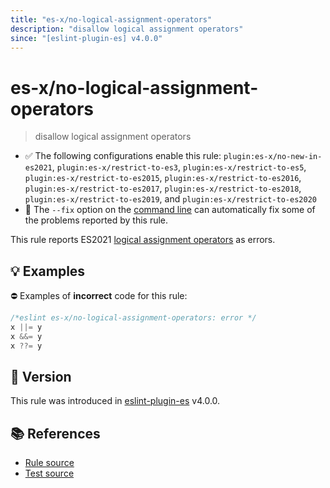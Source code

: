 ```yaml
---
title: "es-x/no-logical-assignment-operators"
description: "disallow logical assignment operators"
since: "[eslint-plugin-es] v4.0.0"
---
```


# es-x/no-logical-assignment-operators
> disallow logical assignment operators

- ✅ The following configurations enable this rule: `plugin:es-x/no-new-in-es2021`, `plugin:es-x/restrict-to-es3`, `plugin:es-x/restrict-to-es5`, `plugin:es-x/restrict-to-es2015`, `plugin:es-x/restrict-to-es2016`, `plugin:es-x/restrict-to-es2017`, `plugin:es-x/restrict-to-es2018`, `plugin:es-x/restrict-to-es2019`, and `plugin:es-x/restrict-to-es2020`
- 🔧 The `--fix` option on the [command line](https://eslint.org/docs/user-guide/command-line-interface#fixing-problems) can automatically fix some of the problems reported by this rule.

This rule reports ES2021 [logical assignment operators](https://github.com/tc39/proposal-logical-assignment) as errors.

## 💡 Examples

⛔ Examples of **incorrect** code for this rule:

<eslint-playground fix type="bad">

```js
/*eslint es-x/no-logical-assignment-operators: error */
x ||= y
x &&= y
x ??= y
```

</eslint-playground>

## 🚀 Version

This rule was introduced in [eslint-plugin-es] v4.0.0.

[eslint-plugin-es]: https://github.com/mysticatea/eslint-plugin-es

## 📚 References

- [Rule source](https://github.com/eslint-community/eslint-plugin-es-x/blob/master/lib/rules/no-logical-assignment-operators.js)
- [Test source](https://github.com/eslint-community/eslint-plugin-es-x/blob/master/tests/lib/rules/no-logical-assignment-operators.js)
